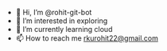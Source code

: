 - 👋 Hi, I’m @rohit-git-bot
- 👀 I’m interested in exploring
- 🌱 I’m currently learning cloud
- 📫 How to reach me rkurohit22@gmail.com

<!---
rohit-git-bot/rohit-git-bot is a ✨ special ✨ repository because its `README.md` (this file) appears on your GitHub profile.
You can click the Preview link to take a look at your changes.
--->
